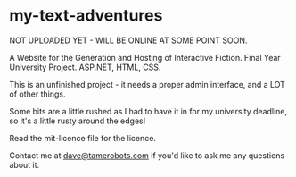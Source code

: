 my-text-adventures
==================
NOT UPLOADED YET - WILL BE ONLINE AT SOME POINT SOON.

A Website for the Generation and Hosting of Interactive Fiction. Final Year University Project. ASP.NET, HTML, CSS.

This is an unfinished project - it needs a proper admin interface, and a LOT of other things. 

Some bits are a little rushed as I had to have it in for my university deadline, so it's a little rusty around the edges!

Read the mit-licence file for the licence. 

Contact me at dave@tamerobots.com if you'd like to ask me any questions about it.

